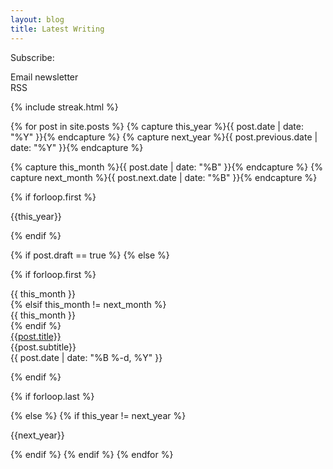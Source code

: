 ```yaml
---
layout: blog
title: Latest Writing
---
```


Subscribe:
<div class="flex">
<div class="w-50 pa3 bg-newgreen-light mr2"><i data-feather="mail" class="h1 pr3"></i> Email newsletter</div>
<div class="w-50 pa3 bg-newgreen-light ml2"><i data-feather="rss" class="h1 pr3"></i> RSS</div>
</div>

{% include streak.html %}

{% for post in site.posts  %}
{% capture this_year %}{{ post.date | date: "%Y" }}{% endcapture %}
{% capture next_year %}{{ post.previous.date | date: "%Y" }}{% endcapture %}

{% capture this_month %}{{ post.date | date: "%B" }}{% endcapture %}
{% capture next_month %}{{ post.next.date | date: "%B" }}{% endcapture %}

{% if forloop.first %}
<div id="{{ this_year }}-ref" class="b f4 pv2">{{this_year}}</div>

{% endif %}

{% if post.draft == true %}
{% else %}

{% if forloop.first %}
<div class="f7 ttu black-70 b pt3 tr">{{ this_month }}</div>
{% elsif this_month != next_month %}
<div class="f7 ttu black-70 b pt3 tr">{{ this_month }}</div>
{% endif %}

<div class="flex flex-wrap w-100 pv2 justify-between f5">
  <div class="w-100 w-auto-l">
  <a class="link newgreen b" href="https://tomcritchlow.com{{post.url}}">{{post.title}}</a>
  <br><span class="black-50 i">{{post.subtitle}}</span>
  </div>
  <div class="black-50 f6 tr">{{ post.date | date: "%B %-d, %Y" }}
  <br><span class="black-50 f6"  data-page-id="http://tomcritchlow.com{{post.url}}"><a class="link black-50" id="commentolink" href="{{ post.url }}#commento"></a></span></div>
</div>

<!--
<div class="pv1 f5">{% if post.reply %}<img class="dib h2 v-mid" style="padding-top:0px;padding-bottom:0px" src="https://img.icons8.com/cute-clipart/64/000000/response.png"/> {% endif %}<p class="pv0 mv0"><a href="{{ post.url }}">{{ post.title }}</a> <span class="ttu f6 red">{% for tag in post.tags %}{{tag}} {% endfor %}</span><span class="f5 black-50 i">{{post.subtitle}}</span><span class="black-50 f6"  data-page-id="http://tomcritchlow.com{{post.url}}"><a id="commentolink" href="{{ post.url }}#commento"></a></span></p>
</div>
-->
{% endif %}



{% if forloop.last %}

{% else %}
{% if this_year != next_year %}
<div id="{{ next_year }}-ref" class="b f4 pv2">{{next_year}}</div>

{% endif %}
{% endif %}
{% endfor %}


<script>
window.commentoCustomText = function(count) {
  if(count === 0) {
    return "";
  } else if (count === 1) {
    return "⚡ 1 comment";
  } else {
    return "⚡ "+ count + " comments";
  }
}
</script>
<script src="https://cdn.commento.io/js/count.js" data-custom-text="window.commentoCustomText"></script>
